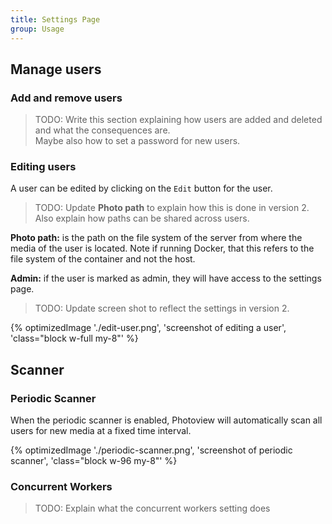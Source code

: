 ```yaml
---
title: Settings Page
group: Usage
---
```


## Manage users

### Add and remove users

> TODO: Write this section explaining how users are added and deleted and what the consequences are.<br/>
> Maybe also how to set a password for new users.

### Editing users

A user can be edited by clicking on the `Edit` button for the user.

> TODO: Update **Photo path** to explain how this is done in version 2.
> Also explain how paths can be shared across users.

**Photo path:** is the path on the file system of the server from where the media of the user is located.
Note if running Docker, that this refers to the file system of the container and not the host.

**Admin:** if the user is marked as admin, they will have access to the settings page.

> TODO: Update screen shot to reflect the settings in version 2.

{% optimizedImage './edit-user.png', 'screenshot of editing a user', 'class="block w-full my-8"' %}

## Scanner

### Periodic Scanner

When the periodic scanner is enabled,
Photoview will automatically scan all users for new media at a fixed time interval.

{% optimizedImage './periodic-scanner.png', 'screenshot of periodic scanner', 'class="block w-96 my-8"' %}

### Concurrent Workers

> TODO: Explain what the concurrent workers setting does
